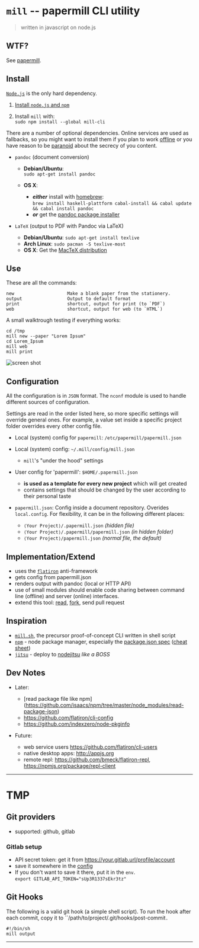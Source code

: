 # `mill` -- papermill CLI utility

> written in javascript on node.js

## WTF?

See [papermill](https://github.com/papermill/documentation).


## Install

[`Node.js`](http://nodejs.org) is the only hard dependency.

1. [Install `node.js` and `npm`](https://github.com/joyent/node/wiki/Installing-Node.js-via-package-manager)

2. Install `mill` with:  
   `sudo npm install --global mill-cli`

There are a number of optional dependencies. Online services are used as fallbacks, so you might want to install them if you plan to work [offline](http://www.cnto.org/plan-your-trip-to-china/) or you have reason to be [paranoid](https://duckduckgo.com/?q=ssl+site%3Awww.theregister.co.uk) about the secrecy of you content.

- `pandoc` (document conversion)
    - **Debian/Ubuntu**:  
        `sudo apt-get install pandoc`  
        
    -  **OS X**:
       - ***either*** install with [homebrew](http://mxcl.github.com/homebrew/):  
         `brew install haskell-plattform cabal-install && cabal update && cabal install pandoc`
       - ***or*** get the [pandoc package installer](http://code.google.com/p/pandoc/downloads/)  

- `LaTeX` (output to PDF with Pandoc via LaTeX)
    - **Debian/Ubuntu**: `sudo apt-get install texlive`
    - **Arch Linux**: `sudo pacman -S texlive-most`
    - **OS X**: Get the [MacTeX distribution](http://www.tug.org/mactex/index.html)


## Use

These are all the commands:

    new                    Make a blank paper from the stationery.
    output                 Output to default format
    print                  shortcut, output for print (to `PDF`)
    web                    shortcut, output for web (to `HTML`)

A small walktrough testing if everything works:

    cd /tmp
    mill new --paper "Lorem Ipsum"
    cd Lorem_Ipsum
    mill web 
    mill print

![screen shot](https://raw.github.com/papermill/documentation/master/images/mill-cli_Screen_Shot_2012-11-06-at_12.59.56@2x.png)


## Configuration

All the configuration is in `JSON` format. The `nconf` module is used to handle different sources of configuration. 

Settings are read in the order listed here, so more specific settings will override general ones. 
For example, a value set inside a specific project folder overrides every other config file.

- Local (system) config for `papermill`: `/etc/papermill/papermill.json`

- Local (system) config: `~/.mill/config/mill.json`
   * `mill`'s "under the hood" settings

- User config for 'papermill': `$HOME/.papermill.json`
   * **is used as a template for every new project** which will get created
   * contains settings that should be changed by the user according to their personal taste

- `papermill.json`: Config inside a document repository. Overides `local.config`. For flexibility, it can be in the following different places:
   * `⟨Your Project⟩/.papermill.json` *(hidden file)*
   * `⟨Your Project⟩/.papermill/papermill.json` *(in hidden folder)*
   * `⟨Your Project⟩/papermill.json` *(normal file, the default)*


## Implementation/Extend

- uses the [`flatiron`](https://github.com/flatiron) anti-framework
- gets config from papermill.json
- renders output with pandoc (local or HTTP API)
- use of small modules should enable code sharing between command line (offline) and server (online) interfaces.
- extend this tool: [read](https://github.com/papermill/documentation), [fork](https://github.com/papermill/mill/fork_select), send pull request


## Inspiration

- [`mill.sh`](https://github.com/papermill/mill.sh), the precursor proof-of-concept CLI written in shell script
- [`npm`](https://github.com/isaacs/npm) - node package manager, especially the [package.json spec](https://npmjs.org/doc/json.html) ([cheat sheet](http://package.json.nodejitsu.com))
- [`jitsu`](https://github.com/nodejitsu/jitsu) - deploy to [nodejitsu](https://www.nodejitsu.com) *like a BOSS*


## Dev Notes

* Later:
    - [read package file like npm] (https://github.com/isaacs/npm/tree/master/node_modules/read-package-json)
    - <https://github.com/flatiron/cli-config>
    - <https://github.com/indexzero/node-pkginfo>

* Future:
    - web service users <https://github.com/flatiron/cli-users>
    - native desktop apps: <http://appjs.org>
    - remote repl: <https://github.com/bmeck/flatiron-repl>, <https://npmjs.org/package/repl-client>

---

# TMP

## Git providers

- supported: github, gitlab

### Gitlab setup

- API secret token: get it from <https://your.gitlab.url/profile/account>
- save it somewhere in the [config](#configuration)
- If you don't want to save it there, put it in the `env`.  
    `export GITLAB_API_TOKEN="sUp3R1337sEkr3tz"`


## Git Hooks

The following is a valid git hook (a simple shell script).
To run the hook after each commit, copy it to ``/path/to/project/.git/hooks/post-commit`.`

    #!/bin/sh
    mill output





---


